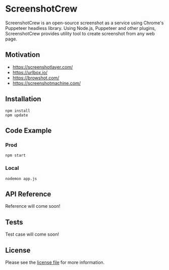 # ScreenshotCrew
ScreenshotCrew is an open-source screenshot as a service using Chrome's Puppeteer headless library. Using Node.js, Puppeteer and other plugins, ScreenshotCrew provides utility tool to create screenshot from any web page.

## Motivation
* https://screenshotlayer.com/
* https://urlbox.io/
* https://browshot.com/
* https://screenshotmachine.com/

## Installation
```base
npm install
npm update
```

## Code Example

### Prod
```base
npm start
```

### Local
```base
nodemon app.js
```

## API Reference
Reference will come soon!

## Tests
Test case will come soon!

## License
Please see the [license file](https://github.com/jadiagaurang/ScreenshotCrew/blob/main/LICENSE) for more information.
